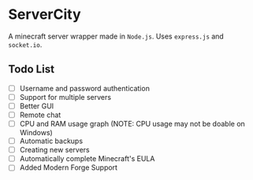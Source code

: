 # ServerCity
A minecraft server wrapper made in `Node.js`. Uses `express.js` and `socket.io`.

## Todo List
- [ ] Username and password authentication
- [ ] Support for multiple servers
- [ ] Better GUI
- [ ] Remote chat
- [ ] CPU and RAM usage graph (NOTE: CPU usage may not be doable on Windows)
- [ ] Automatic backups
- [ ] Creating new servers
- [ ] Automatically complete Minecraft's EULA
- [ ] Added Modern Forge Support
